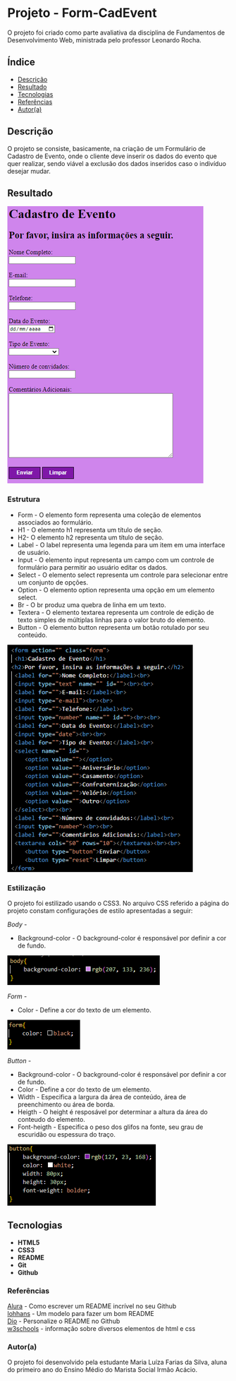 # Projeto - Form-CadEvent

O projeto foi criado como parte avaliativa da disciplina de Fundamentos de Desenvolvimento Web, ministrada pelo professor Leonardo Rocha.

## Índice

* [Descrição](#descrição)
* [Resultado](#resultado)
* [Tecnologias](#tecnologias)
* [Referências](#referência)
* [Autor(a)](#autora)

## Descrição

O projeto se consiste, basicamente, na criação de um Formulário de Cadastro de Evento, onde o cliente deve inserir os dados do evento que quer realizar, sendo viável a exclusão dos dados inseridos caso o indivíduo desejar mudar.

## Resultado

![Resultado do Projeto](img/Resultado.PNG)

### Estrutura

 * Form - O elemento form representa uma coleção de elementos associados ao formulário.
 * H1 - O elemento h1 representa um título de seção.
 * H2- O elemento h2 representa um título de seção.
 * Label - O label representa uma legenda para um item em uma interface de usuário.
 * Input - O elemento input representa um campo com um controle de formulário para permitir ao usuário editar os dados.
 * Select - O elemento select representa um controle para selecionar entre um conjunto de opções.
 * Option - O elemento option representa uma opção em um elemento select.
 * Br - O br produz uma quebra de linha em um texto.
 * Textera - O elemento textarea representa um controle de edição de texto simples de múltiplas linhas para o valor bruto do elemento. 
 * Button - O elemento button representa um botão rotulado por seu conteúdo.

 ![Estrutura HTML](img/Estrutura.PNG)


### Estilização 

O projeto foi estilizado usando o CSS3. No arquivo CSS referido a página do projeto constam configurações de estilo apresentadas a seguir:

_Body_ - 
  * Background-color - O background-color é responsável por definir a cor de fundo. 

![Elementos de Estilização do Body](img/Body.PNG)

_Form_ - 
  * Color - Define a cor do texto de um elemento.

![Elementos de Estilização do Form](img/Form.PNG)

_Button_ -
  * Background-color - O background-color é responsável por definir a cor de fundo.
  * Color - Define a cor do texto de um elemento.
  * Width - Especifica a largura da área de conteúdo, área de preenchimento ou área de borda.
  * Heigth - O height é resposável por determinar a altura da área do conteudo do elemento.
  * Font-heigth - Especifica o peso dos glifos na fonte, seu grau de escuridão ou espessura do traço.

![Elementos de Estilização do Button](img/Button.PNG) 

## Tecnologias

* __HTML5__
* __CSS3__
* __README__
* __Git__
* __Github__

### Referências

[Alura](https://www.alura.com.br/artigos/escrever-bom-readme) - Como escrever um README incrível no seu Github<br>
[lohhans](https://gist.github.com/lohhans/f8da0b147550df3f96914d3797e9fb89) - Um modelo para fazer um bom README<br>
[Dio](https://www.dio.me/articles/personalize-o-readme-no-github) - Personalize o README no Github<br>
[w3schools](https://www.w3schools.com) - informação sobre diversos elementos de html e css

### Autor(a)

O projeto foi desenvolvido pela estudante Maria Luíza Farias da Silva, aluna do primeiro ano do Ensino Médio do Marista Social Irmão Acácio.
